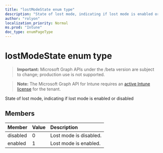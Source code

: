 ```yaml
---
title: "lostModeState enum type"
description: "State of lost mode, indicating if lost mode is enabled or disabled"
author: "rolyon"
localization_priority: Normal
ms.prod: "Intune"
doc_type: enumPageType
---
```


# lostModeState enum type

> **Important:** Microsoft Graph APIs under the /beta version are subject to change; production use is not supported.

> **Note:** The Microsoft Graph API for Intune requires an [active Intune license](https://go.microsoft.com/fwlink/?linkid=839381) for the tenant.

State of lost mode, indicating if lost mode is enabled or disabled

## Members
|Member|Value|Description|
|:---|:---|:---|
|disabled|0|Lost mode is disabled.|
|enabled|1|Lost mode is enabled.|





